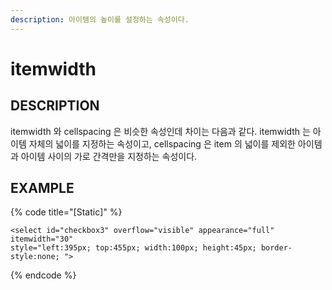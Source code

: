 ```yaml
---
description: 아이템의 높이를 설정하는 속성이다.
---
```


# itemwidth

## DESCRIPTION

itemwidth 와 cellspacing 은 비슷한 속성인데 차이는 다음과 같다. itemwidth 는 아이템 자체의 넓이를 지정하는 속성이고, cellspacing 은 item 의 넓이를 제외한 아이템과 아이템 사이의 가로 간격만을 지정하는 속성이다.

## EXAMPLE

{% code title="\[Static\]" %}
```markup
<select id="checkbox3" overflow="visible" appearance="full" itemwidth="30" 
style="left:395px; top:455px; width:100px; height:45px; border-style:none; ">
```
{% endcode %}

